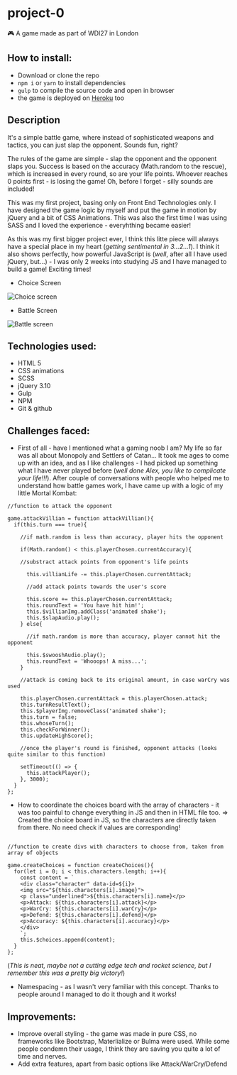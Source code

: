 # project-0
🎮 A game made as part of WDI27 in London

## How to install:
* Download or clone the repo
* `npm i` or `yarn` to install dependencies
* `gulp` to compile the source code and open in browser
* the game is deployed on [Heroku](http://http://safe-ravine-55690.herokuapp.com/) too

## Description
It's a simple battle game, where instead of sophisticated weapons and tactics, you can just slap the opponent. Sounds fun, right?

The rules of the game are simple - slap the opponent and the opponent slaps you. Success is based on the accuracy (Math.random to the rescue), which is increased in every round, so are your life points. Whoever reaches 0 points first - is losing the game! Oh, before I forget - silly sounds are included!

This was my first project, basing only on Front End Technologies only. I have designed the game logic by myself and put the game in motion by jQuery and a bit of CSS Animations. This was also the first time I was using SASS and I loved the experience - everyhthing became easier! 

As this was my first bigger project ever, I think this litte piece will always have a special place in my heart (_getting sentimental in 3...2...1_). I think it also shows perfectly, how powerful JavaScript is (_well_, after all I have used jQuery, but...) - I was only 2 weeks into studying JS and I have managed to build a game! Exciting times!

* Choice Screen

![Choice screen](https://s8.postimg.org/x0oqt1wb9/Screen_Shot_2017-05-25_at_21.52.56.png)

* Battle Screen

![Battle screen](https://s10.postimg.org/72n78xk7d/Screen_Shot_2017-05-25_at_21.57.14.png)

## Technologies used:
* HTML 5
* CSS animations
* SCSS
* jQuery 3.10
* Gulp
* NPM
* Git & github

## Challenges faced:
* First of all - have I mentioned what a gaming noob I am? My life so far was all about Monopoly and Settlers of Catan... It took me ages to come up with an idea, and as I like challenges - I had picked up something what I have never played before (_well done Alex, you like to complicate your life!!!_). After couple of conversations with people who helped me to understand how battle games work, I have came up with a logic of my little Mortal Kombat:

```
//function to attack the opponent

game.attackVillian = function attackVillian(){
  if(this.turn === true){
  
    //if math.random is less than accuracy, player hits the opponent
    
    if(Math.random() < this.playerChosen.currentAccuracy){
    
    //substract attack points from opponent's life points
    
      this.villianLife -= this.playerChosen.currentAttack;
      
      //add attack points towards the user's score
      
      this.score += this.playerChosen.currentAttack;
      this.roundText = 'You have hit him!';
      this.$villianImg.addClass('animated shake');
      this.$slapAudio.play();
    } else{
    
      //if math.random is more than accuracy, player cannot hit the opponent
      
      this.$swooshAudio.play();
      this.roundText = 'Whooops! A miss...';
    }
    
    //attack is coming back to its original amount, in case warCry was used
    
    this.playerChosen.currentAttack = this.playerChosen.attack;
    this.turnResultText();
    this.$playerImg.removeClass('animated shake');
    this.turn = false;
    this.whoseTurn();
    this.checkForWinner();
    this.updateHighScore();
    
    //once the player's round is finished, opponent attacks (looks quite similar to this function)
    
    setTimeout(() => {
      this.attackPlayer();
    }, 3000);
  }
};

```
 
* How to coordinate the choices board with the array of characters - it was too painful to change everything in JS and then in HTML file too. => Created the choice board in JS, so the characters are directly taken from there. No need check if values are corresponding!

```

//function to create divs with characters to choose from, taken from array of objects

game.createChoices = function createChoices(){
  for(let i = 0; i < this.characters.length; i++){
    const content = `
    <div class="character" data-id=${i}>
    <img src="${this.characters[i].image}">
    <p class="underlined">${this.characters[i].name}</p>
    <p>Attack: ${this.characters[i].attack}</p>
    <p>WarCry: ${this.characters[i].warCry}</p>
    <p>Defend: ${this.characters[i].defend}</p>
    <p>Accuracy: ${this.characters[i].accuracy}</p>
    </div>
    `;
    this.$choices.append(content);
  }
};

```
(_This is neat, maybe not a cutting edge tech and rocket science, but I remember this was a pretty big victory!_)

* Namespacing - as I wasn't very familiar with this concept. Thanks to people around I managed to do it though and it works! 

## Improvements:
* Improve overall styling - the game was made in pure CSS, no frameworks like Bootstrap, Materlialize or Bulma were used. While some people condemn their usage, I think they are saving you quite a lot of time and nerves. 
* Add extra features, apart from basic options like Attack/WarCry/Defend
